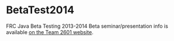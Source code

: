 BetaTest2014
============

FRC Java Beta Testing 2013-2014
Beta seminar/presentation info is available [on the Team 2601 website](http://steelhawks.net/).
